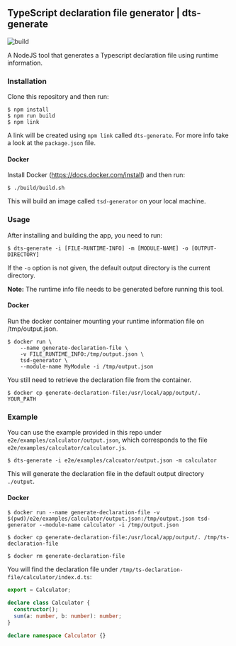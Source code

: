 ## TypeScript declaration file generator | dts-generate

![build](https://github.com/proglang/ts-declaration-file-generator/workflows/build/badge.svg?branch=master)

A NodeJS tool that generates a Typescript declaration file using runtime information.

### Installation

Clone this repository and then run:

```shell
$ npm install
$ npm run build
$ npm link
```

A link will be created using `npm link` called `dts-generate`. For more info take a look at the `package.json` file.

#### Docker

Install Docker (https://docs.docker.com/install) and then run:

```shell
$ ./build/build.sh
```

This will build an image called `tsd-generator` on your local machine.

### Usage

After installing and building the app, you need to run:

```shell
$ dts-generate -i [FILE-RUNTIME-INFO] -m [MODULE-NAME] -o [OUTPUT-DIRECTORY]
```

If the `-o` option is not given, the default output directory is the current directory.

**Note:** The runtime info file needs to be generated before running this tool.

#### Docker

Run the docker container mounting your runtime information file on /tmp/output.json.

```shell
$ docker run \
	--name generate-declaration-file \
	-v FILE_RUNTIME_INFO:/tmp/output.json \
	tsd-generator \
	--module-name MyModule -i /tmp/output.json
```

You still need to retrieve the declaration file from the container.

```shell
$ docker cp generate-declaration-file:/usr/local/app/output/. YOUR_PATH
```

### Example

You can use the example provided in this repo under `e2e/examples/calculator/output.json`, which corresponds to the file `e2e/examples/calculator/calculator.js`.

```shell
$ dts-generate -i e2e/examples/calcuator/output.json -m calculator
```

This will generate the declaration file in the default output directory `./output`.

#### Docker

```shell
$ docker run --name generate-declaration-file -v $(pwd)/e2e/examples/calculator/output.json:/tmp/output.json tsd-generator --module-name calculator -i /tmp/output.json
```

```shell
$ docker cp generate-declaration-file:/usr/local/app/output/. /tmp/ts-declaration-file
```

```shell
$ docker rm generate-declaration-file
```

You will find the declaration file under `/tmp/ts-declaration-file/calculator/index.d.ts`:

```typescript
export = Calculator;

declare class Calculator {
  constructor();
  sum(a: number, b: number): number;
}

declare namespace Calculator {}
```
